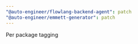 ```yaml
---
"@auto-engineer/flowlang-backend-agent": patch
"@auto-engineer/emmett-generator": patch
---
```


Per package tagging
